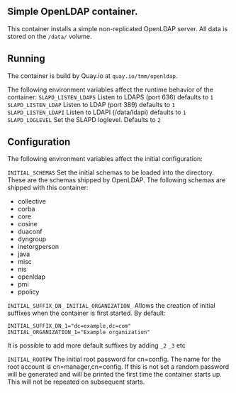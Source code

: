 ## Simple OpenLDAP container.

This container installs a simple non-replicated OpenLDAP server. All data is stored on the `/data/` volume.

## Running
The container is build by Quay.io at `quay.io/tmm/openldap`.

The following environment variables affect the runtime behavior of the container:
`SLAPD_LISTEN_LDAPS`
Listen to LDAPS (port 636) defaults to `1`
`SLAPD_LISTEN_LDAP`
Listen to LDAP (port 389) defaults to `1`
`SLAPD_LISTEN_LDAPI`
Listen to LDAPI (/data/ldapi) defaults to `1`
`SLAPD_LOGLEVEL`
Set the SLAPD loglevel. Defaults to `2`

## Configuration
The following environment variables affect the initial configuration:

`INITIAL_SCHEMAS`
Set the initial schemas to be loaded into the directory. These are the schemas shipped by OpenLDAP. The following schemas are shipped with this container:
* collective
* corba
* core
* cosine
* duaconf
* dyngroup
* inetorgperson
* java
* misc
* nis
* openldap
* pmi
* ppolicy

`INITIAL_SUFFIX_DN_`<string>
`INITIAL_ORGANIZATION_`<string>
Allows the creation of initial suffixes when the container is first started. By default:
```
INITIAL_SUFFIX_DN_1="dc=example,dc=com"
INITIAL_ORGANIZATION_1="Example organization"
```
It is possible to add more default suffixes by adding `_2` `_3` etc

`INITIAL_ROOTPW`
The initial root password for cn=config. The name for the root account is cn=manager,cn=config. If this is not set a random password will be generated and will be printed the first time the container starts up. This will not be repeated on subsequent starts.


